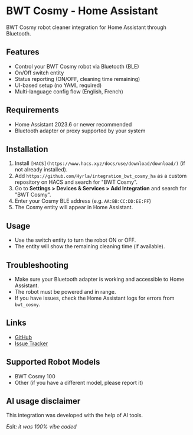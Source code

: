 # BWT Cosmy - Home Assistant
BWT Cosmy robot cleaner integration for Home Assistant through Bluetooth.

## Features
- Control your BWT Cosmy robot via Bluetooth (BLE)
- On/Off switch entity
- Status reporting (ON/OFF, cleaning time remaining)
- UI-based setup (no YAML required)
- Multi-language config flow (English, French)

## Requirements
- Home Assistant 2023.6 or newer recommended
- Bluetooth adapter or proxy supported by your system

## Installation
1. Install `[HACS](https://www.hacs.xyz/docs/use/download/download/)` (if not already installed).
2. Add `https://github.com/Hyrla/integration_bwt_cosmy_ha` as a custom repository on HACS and search for "BWT Cosmy".
3. Go to **Settings > Devices & Services > Add Integration** and search for "BWT Cosmy".
4. Enter your Cosmy BLE address (e.g. `AA:BB:CC:DD:EE:FF`)
5. The Cosmy entity will appear in Home Assistant.

## Usage
- Use the switch entity to turn the robot ON or OFF.
- The entity will show the remaining cleaning time (if available).

## Troubleshooting
- Make sure your Bluetooth adapter is working and accessible to Home Assistant.
- The robot must be powered and in range.
- If you have issues, check the Home Assistant logs for errors from `bwt_cosmy`.

## Links
- [GitHub](https://github.com/Hyrla/integration_bwt_cosmy_ha)
- [Issue Tracker](https://github.com/Hyrla/integration_bwt_cosmy_ha/issues)

## Supported Robot Models
- BWT Cosmy 100
- Other (if you have a different model, please report it)

## AI usage disclaimer
This integration was developed with the help of AI tools.

*Edit: it was 100% vibe coded*